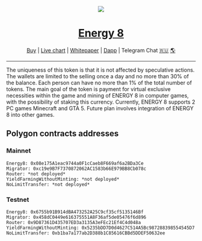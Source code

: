<p align="center">
    <img src="https://i.imgur.com/r1Q2ITc.png">
    <h1 align="center"><a href="https://energy8.games">Energy 8</a></h1>
    <p align="center">
        <a href="https://quickswap.exchange/#/swap?outputCurrency=0x08e175a1eac9744a0f1ccaeb8f669af6a2bda3ce">Buy</a> |
        <a href="https://polygon.poocoin.app/tokens/0x08e175a1eac9744a0f1ccaeb8f669af6a2bda3ce">Live chart</a> |
        <a href="https://quickswap.exchange/#/swap?outputCurrency=0x08e175a1eac9744a0f1ccaeb8f669af6a2bda3ce">Whitepaper</a> |
        <a href="https://energy8.io">Dapp</a> |
        Telegram Chat <a href="https://t.me/energy8rus">🇷🇺</a> <a href="https://t.me/energy8eng">🌎</a>
    </p>
</p>
<hr>
The uniqueness of this token is that it is not affected by speculative actions. The wallets are limited to the selling once a day and no more than 30% of the balance. Each person can have no more than 1% of the total number of tokens. The main goal of the token is payment for virtual exclusive necessities within the game and mining of ENERGY 8 in computer games, with the possibility of staking this currency. Currently, ENERGY 8 supports 2 PC games Minecraft and GTA 5. Future plan involves integration of ENERGY 8 into other games.

## Polygon contracts addresses

### Mainnet
    Energy8: 0x08e175A1eac9744a0F1cCaeb8F669af6a2BDa3Ce
    Migrator: 0xc19e9B7F7370872062AC1583b66E979BB8Cb078c
    Router: *not deployed*
    YieldFarmingWithoutMinting: *not deployed*
    NoLimitTransfer: *not deployed*

### Testnet
    Energy8: 0x6755b91B914dBA473252A25C9cf35cf5135146Bf
    Migrator: 0x458dC0449e616375551A8F36af5de05476f6d896
    Router: 0x9D87361D435707ED3a3135A3eFEc21Ef4C4d048a
    YieldFarmingWithoutMinting: 0x5235bDD7D0d4627C514A5Bc987288398554545D7
    NoLimitTransfer: 0xb1ba7a177ab2D388b1C85616CBBd5DDEF50632ee
